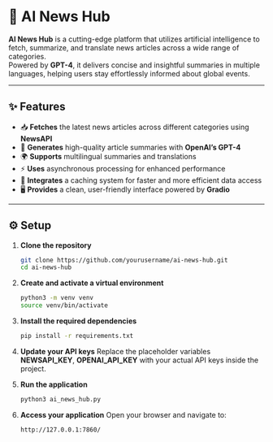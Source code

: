 # 📰 AI News Hub

**AI News Hub** is a cutting-edge platform that utilizes artificial intelligence to fetch, summarize, and translate news articles across a wide range of categories.  
Powered by **GPT-4**, it delivers concise and insightful summaries in multiple languages, helping users stay effortlessly informed about global events.

---

## ✨ Features

- 📥 **Fetches** the latest news articles across different categories using **NewsAPI**  
- 🧠 **Generates** high-quality article summaries with **OpenAI’s GPT-4**  
- 🌍 **Supports** multilingual summaries and translations  
- ⚡ **Uses** asynchronous processing for enhanced performance  
- 💾 **Integrates** a caching system for faster and more efficient data access  
- 🖥️ **Provides** a clean, user-friendly interface powered by **Gradio**

---

## ⚙️ Setup

1. **Clone the repository**

   ```bash
   git clone https://github.com/yourusername/ai-news-hub.git
   cd ai-news-hub

2. **Create and activate a virtual environment**

    ```bash
    python3 -m venv venv
    source venv/bin/activate
    
3. **Install the required dependencies**

    ```bash
    pip install -r requirements.txt

4. **Update your API keys**
Replace the placeholder variables **NEWSAPI_KEY**, **OPENAI_API_KEY** with your actual API keys inside the project.

5. **Run the application**

    ```bash
    python3 ai_news_hub.py

6. **Access your application**
Open your browser and navigate to:
    ```bash
    http://127.0.0.1:7860/